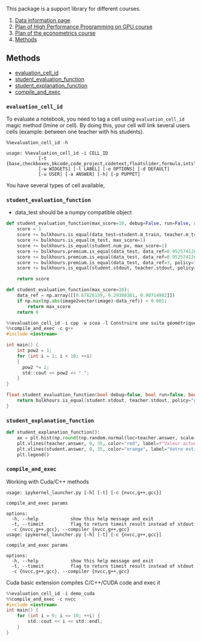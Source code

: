 This package is a support library for different courses. 


1. [Data information page](data/README.md)
2. [Plan of High Performance Programming on GPU course](bulkhours/hpc/README.md)
3. [Plan of the econometrics course](bulkhours/ecox/README.md)
4. [Methods](#methods)


## Methods <a name="methods"></a>

- [evaluation_cell_id](#evaluation_cell_id)
- [student_evaluation_function](#student_evaluation_function)
- [student_explanation_function](#student_explanation_function)
- [compile_and_exec](#compile_and_exec)


### `evaluation_cell_id` <a name="evaluation_cell_id"></a>

To evaluate a notebook, you need to tag a cell using `evaluation_cell_id` magic method (lmine or cell). 
By doing this, your cell will link several users cells (example: between one teacher with his students).

```console
%%evaluation_cell_id -h 

usage: %%evaluation_cell_id -i CELL_ID 
            [-t {base,checkboxes,bkcode,code_project,codetext,floatslider,formula,intslider,markdown,radios,bkscript,table,textarea}]
            [-w WIDGETS] [-l LABEL] [-o OPTIONS] [-d DEFAULT]
            [-u USER] [-a ANSWER] [-h] [-p PUPPET]
```

You have several types of cell available, 

### `student_evaluation_function` <a name="student_evaluation_function"></a>


- data_test should be a numpy compatible object

```python
def student_evaluation_function(max_score=10, debug=False, run=False, run=False):
    score = 1
    score += bulkhours.is_equal(data_test=student.m_train, teacher.m_train, max_score=1)
    score += bulkhours.is_equal(m_test, max_score=1)
    score += bulkhours.is_equal(student.num_px, max_score=1)
    score += bulkhours.premium.is_equal(data_test, data_ref=0.9525741268, max_score=1)
    score += bulkhours.premium.is_equal(data_test, data_ref=0.9525741268, max_score=1)
    score += bulkhours.premium.is_equal(data_test, data_ref=3, policy="gaussian", error=1e-8, max_score=1)
    score += bulkhours.is_equal(student.stdout, teacher.stdout, policy="gaussian", error=0.2, max_score=1)

    return score
```

```python
def student_evaluation_function(max_score=10):
    data_ref = np.array([[0.67826139, 0.29380381, 0.90714982]])
    if np.max(np.abs(image2vector(image)-data_ref)) < 0.001:
        return max_score
    return 0
```

```c
%%evaluation_cell_id -i cpp -w scoa -l Construire une suite géométrique de raison 2 en C++, de 2 a 1024
%%compile_and_exec -c g++
#include <iostream>

int main() {
    int pow2 = 1;
    for (int i = 1; i < 10; ++i)
    {
      pow2 *= 2;
      std::cout << pow2 << " ";
    }
}

float student_evaluation_function(bool debug=false, bool run=false, bool show_code=false) {
    return bulkhours.is_equal(student.stdout, teacher.stdout, policy="gaussian", error=0.1);
}
```

### `student_explanation_function` <a name="student_explanation_function"></a>

```python
def student_explanation_function():
    ax = plt.hist(np.round((np.random.normal(loc=teacher.answer, scale=20, size=1000))), bins=20, label="Sondage")
    plt.vlines(teacher.answer, 0, 35, color="red", label=f"Valeur actuelle: %sm" % teacher.answer)
    plt.vlines(student.answer, 0, 35, color="orange", label="Votre estimation: %sm" % student.answer)
    plt.legend()
```

### `compile_and_exec` <a name="compile_and_exec"></a>

Working with Cuda/C++ methods


```console
usage: ipykernel_launcher.py [-h] [-t] [-c {nvcc,g++,gcc}]

compile_and_exec params

options:
  -h, --help            show this help message and exit
  -t, --timeit          flag to return timeit result instead of stdout
  -c {nvcc,g++,gcc}, --compiler {nvcc,g++,gcc}
usage: ipykernel_launcher.py [-h] [-t] [-c {nvcc,g++,gcc}]

compile_and_exec params

options:
  -h, --help            show this help message and exit
  -t, --timeit          flag to return timeit result instead of stdout
  -c {nvcc,g++,gcc}, --compiler {nvcc,g++,gcc}
```

Cuda basic extension compiles C/C++/CUDA code and exec it
```c
%%evaluation_cell_id -i demo_cuda
%%compile_and_exec -c nvcc
#include <iostream>
int main() {
    for (int i = 0; i <= 10; ++i) {
        std::cout << i << std::endl;
    }
}
```



